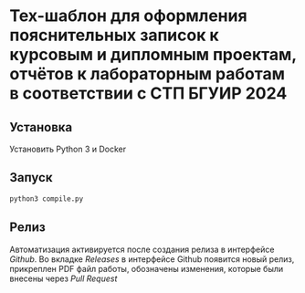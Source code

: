 # Tex-шаблон для оформления пояснительных записок к курсовым и дипломным проектам, отчётов к лабораторным работам в соответствии с СТП БГУИР 2024

## Установка

Установить Python 3 и Docker

## Запуск

```bash
python3 compile.py
```

## Релиз

Автоматизация активируется после создания релиза в интерфейсе _Github_. Во вкладке _Releases_ в интерфейсе Github появится новый релиз, прикреплен PDF файл работы, обозначены изменения, которые были внесены через _Pull Request_
